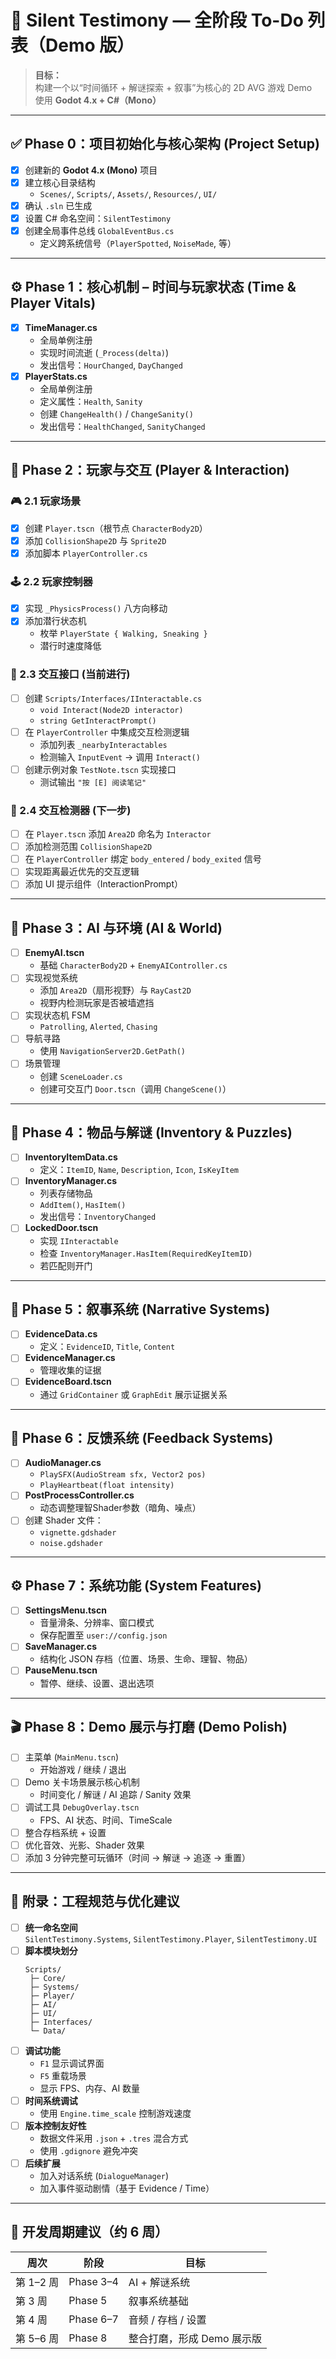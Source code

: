 # 🧭 Silent Testimony — 全阶段 To-Do 列表（Demo 版）

> **目标：**  
> 构建一个以“时间循环 + 解谜探索 + 叙事”为核心的 2D AVG 游戏 Demo  
> 使用 **Godot 4.x + C#（Mono）**

---

## ✅ Phase 0：项目初始化与核心架构 (Project Setup)

- [x] 创建新的 **Godot 4.x (Mono)** 项目  
- [x] 建立核心目录结构  
  - `Scenes/`, `Scripts/`, `Assets/`, `Resources/`, `UI/`  
- [x] 确认 `.sln` 已生成  
- [x] 设置 C# 命名空间：`SilentTestimony`
- [x] 创建全局事件总线 `GlobalEventBus.cs`  
  - 定义跨系统信号（`PlayerSpotted`, `NoiseMade`, 等）

---

## ⚙️ Phase 1：核心机制 – 时间与玩家状态 (Time & Player Vitals)

- [x] **TimeManager.cs**
  - 全局单例注册
  - 实现时间流逝 (`_Process(delta)`)
  - 发出信号：`HourChanged`, `DayChanged`
- [x] **PlayerStats.cs**
  - 全局单例注册
  - 定义属性：`Health`, `Sanity`
  - 创建 `ChangeHealth()` / `ChangeSanity()`
  - 发出信号：`HealthChanged`, `SanityChanged`

---

## 🧍 Phase 2：玩家与交互 (Player & Interaction)

### 🎮 2.1 玩家场景
- [x] 创建 `Player.tscn`（根节点 `CharacterBody2D`）
- [x] 添加 `CollisionShape2D` 与 `Sprite2D`  
- [x] 添加脚本 `PlayerController.cs`

### 🕹 2.2 玩家控制器
- [x] 实现 `_PhysicsProcess()` 八方向移动
- [x] 添加潜行状态机  
  - 枚举 `PlayerState { Walking, Sneaking }`  
  - 潜行时速度降低

### 🧩 2.3 交互接口 (当前进行)
- [ ] 创建 `Scripts/Interfaces/IInteractable.cs`  
  - `void Interact(Node2D interactor)`  
  - `string GetInteractPrompt()`  
- [ ] 在 `PlayerController` 中集成交互检测逻辑  
  - 添加列表 `_nearbyInteractables`  
  - 检测输入 `InputEvent` → 调用 `Interact()`
- [ ] 创建示例对象 `TestNote.tscn` 实现接口  
  - 测试输出 `"按 [E] 阅读笔记"`

### 🧭 2.4 交互检测器 (下一步)
- [ ] 在 `Player.tscn` 添加 `Area2D` 命名为 `Interactor`  
- [ ] 添加检测范围 `CollisionShape2D`  
- [ ] 在 `PlayerController` 绑定 `body_entered` / `body_exited` 信号  
- [ ] 实现距离最近优先的交互逻辑  
- [ ] 添加 UI 提示组件（InteractionPrompt）

---

## 🧠 Phase 3：AI 与环境 (AI & World)

- [ ] **EnemyAI.tscn**
  - 基础 `CharacterBody2D` + `EnemyAIController.cs`
- [ ] 实现视觉系统
  - 添加 `Area2D`（扇形视野）与 `RayCast2D`
  - 视野内检测玩家是否被墙遮挡
- [ ] 实现状态机 FSM
  - `Patrolling`, `Alerted`, `Chasing`
- [ ] 导航寻路
  - 使用 `NavigationServer2D.GetPath()`
- [ ] 场景管理
  - 创建 `SceneLoader.cs`
  - 创建可交互门 `Door.tscn`（调用 `ChangeScene()`）

---

## 🔐 Phase 4：物品与解谜 (Inventory & Puzzles)

- [ ] **InventoryItemData.cs**
  - 定义：`ItemID`, `Name`, `Description`, `Icon`, `IsKeyItem`
- [ ] **InventoryManager.cs**
  - 列表存储物品  
  - `AddItem()`, `HasItem()`  
  - 发出信号：`InventoryChanged`
- [ ] **LockedDoor.tscn**
  - 实现 `IInteractable`
  - 检查 `InventoryManager.HasItem(RequiredKeyItemID)`
  - 若匹配则开门

---

## 📜 Phase 5：叙事系统 (Narrative Systems)

- [ ] **EvidenceData.cs**
  - 定义：`EvidenceID`, `Title`, `Content`
- [ ] **EvidenceManager.cs**
  - 管理收集的证据
- [ ] **EvidenceBoard.tscn**
  - 通过 `GridContainer` 或 `GraphEdit` 展示证据关系

---

## 💫 Phase 6：反馈系统 (Feedback Systems)

- [ ] **AudioManager.cs**
  - `PlaySFX(AudioStream sfx, Vector2 pos)`  
  - `PlayHeartbeat(float intensity)`
- [ ] **PostProcessController.cs**
  - 动态调整理智Shader参数（暗角、噪点）
- [ ] 创建 Shader 文件：
  - `vignette.gdshader`
  - `noise.gdshader`

---

## ⚙️ Phase 7：系统功能 (System Features)

- [ ] **SettingsMenu.tscn**
  - 音量滑条、分辨率、窗口模式
  - 保存配置至 `user://config.json`
- [ ] **SaveManager.cs**
  - 结构化 JSON 存档（位置、场景、生命、理智、物品）
- [ ] **PauseMenu.tscn**
  - 暂停、继续、设置、退出选项

---

## 🎬 Phase 8：Demo 展示与打磨 (Demo Polish)

- [ ] 主菜单 (`MainMenu.tscn`)  
  - 开始游戏 / 继续 / 退出
- [ ] Demo 关卡场景展示核心机制  
  - 时间变化 / 解谜 / AI 追踪 / Sanity 效果
- [ ] 调试工具 `DebugOverlay.tscn`  
  - FPS、AI 状态、时间、TimeScale
- [ ] 整合存档系统 + 设置  
- [ ] 优化音效、光影、Shader 效果  
- [ ] 添加 3 分钟完整可玩循环（时间 → 解谜 → 追逐 → 重置）

---

## 🧩 附录：工程规范与优化建议

- [ ] **统一命名空间**  
  `SilentTestimony.Systems`, `SilentTestimony.Player`, `SilentTestimony.UI`
- [ ] **脚本模块划分**
  ```
  Scripts/
   ├─ Core/
   ├─ Systems/
   ├─ Player/
   ├─ AI/
   ├─ UI/
   ├─ Interfaces/
   └─ Data/
  ```
- [ ] **调试功能**
  - `F1` 显示调试界面  
  - `F5` 重载场景  
  - 显示 FPS、内存、AI 数量  
- [ ] **时间系统调试**  
  - 使用 `Engine.time_scale` 控制游戏速度  
- [ ] **版本控制友好性**  
  - 数据文件采用 `.json` + `.tres` 混合方式  
  - 使用 `.gdignore` 避免冲突  
- [ ] **后续扩展**  
  - 加入对话系统 (`DialogueManager`)  
  - 加入事件驱动剧情（基于 Evidence / Time）

---

## 📅 开发周期建议（约 6 周）

| 周次 | 阶段 | 目标 |
|------|------|------|
| 第 1–2 周 | Phase 3–4 | AI + 解谜系统 |
| 第 3 周 | Phase 5 | 叙事系统基础 |
| 第 4 周 | Phase 6–7 | 音频 / 存档 / 设置 |
| 第 5–6 周 | Phase 8 | 整合打磨，形成 Demo 展示版 |
